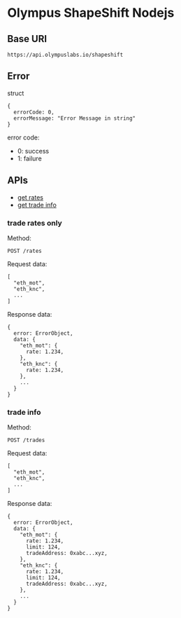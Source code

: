 # Olympus ShapeShift Nodejs

## Base URI

`https://api.olympuslabs.io/shapeshift`

## Error

struct
```
{
  errorCode: 0,
  errorMessage: "Error Message in string"
}
```

error code:
- 0: success
- 1: failure

## APIs

- [get rates](#trade-rates-only)
- [get trade info](#trade-info)

### trade rates only

Method:
```
POST /rates
```

Request data:
```
[
  "eth_mot",
  "eth_knc",
  ...
]
```

Response data:
```
{
  error: ErrorObject,
  data: {
    "eth_mot": {
      rate: 1.234,
    },
    "eth_knc": {
      rate: 1.234,
    },
    ...
  }
}
```

### trade info

Method:
```
POST /trades
```

Request data:
```
[
  "eth_mot",
  "eth_knc",
  ...
]
```

Response data:
```
{
  error: ErrorObject,
  data: {
    "eth_mot": {
      rate: 1.234,
      limit: 124,
      tradeAddress: 0xabc...xyz,
    },
    "eth_knc": {
      rate: 1.234,
      limit: 124,
      tradeAddress: 0xabc...xyz,
    },
    ...
  }
}
```
